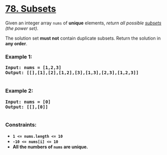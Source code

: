 # [78. Subsets](https://leetcode.com/problems/subsets)

Given an integer array <code>nums</code> of <strong>unique</strong> elements, <em>return all possible 
[subsets](https://en.wikipedia.org/wiki/Subset) (the power set)</em>.

The solution set <strong>must not</strong> contain duplicate subsets. Return the solution in <strong>any order</strong>.

### **Example 1:**
<pre>
<strong>Input:<strong> nums = [1,2,3]
<strong>Output:<strong> [[],[1],[2],[1,2],[3],[1,3],[2,3],[1,2,3]]
  </pre>
  
### **Example 2:**
<pre>
<strong></strong>Input: nums = [0]
<strong>Output:<strong> [[],[0]]
 </pre>

### **Constraints:**

- <code>1 <= nums.length <= 10</code>
- <code>-10 <= nums[i] <= 10</code>
- All the numbers of <code>nums</code> are <strong>unique</strong>.
